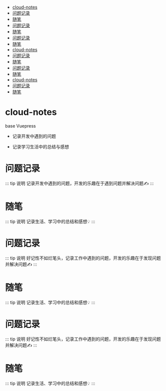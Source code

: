 - [cloud-notes](#cloud-notes)
- [问题记录](#%E9%97%AE%E9%A2%98%E8%AE%B0%E5%BD%95)
- [随笔](#%E9%9A%8F%E7%AC%94)
- [问题记录](#%E9%97%AE%E9%A2%98%E8%AE%B0%E5%BD%95-1)
- [随笔](#%E9%9A%8F%E7%AC%94-1)
- [问题记录](#%E9%97%AE%E9%A2%98%E8%AE%B0%E5%BD%95-2)
- [随笔](#%E9%9A%8F%E7%AC%94-2)
- [cloud-notes](#cloud-notes)
- [问题记录](#%E9%97%AE%E9%A2%98%E8%AE%B0%E5%BD%95)
- [随笔](#%E9%9A%8F%E7%AC%94)
- [问题记录](#%E9%97%AE%E9%A2%98%E8%AE%B0%E5%BD%95-1)
- [随笔](#%E9%9A%8F%E7%AC%94-1)
- [cloud-notes](#cloud-notes)
- [问题记录](#%E9%97%AE%E9%A2%98%E8%AE%B0%E5%BD%95)
- [随笔](#%E9%9A%8F%E7%AC%94)

# cloud-notes

base Vuepress

- 记录开发中遇到的问题

- 记录学习生活中的总结与感想

# 问题记录

::: tip 说明
记录开发中遇到的问题，开发的乐趣在于遇到问题并解决问题:writing_hand:
:::

# 随笔

::: tip 说明
记录生活、学习中的总结和感想:bulb:
:::

# 问题记录

::: tip 说明
好记性不如烂笔头，记录工作中遇到的问题，开发的乐趣在于发现问题并解决问题:writing_hand:
:::

# 随笔

::: tip 说明
记录生活、学习中的总结和感想:bulb:
:::

# 问题记录

::: tip 说明
好记性不如烂笔头，记录工作中遇到的问题，开发的乐趣在于发现问题并解决问题:writing_hand:
:::

# 随笔

::: tip 说明
记录生活、学习中的总结和感想:bulb:
:::
